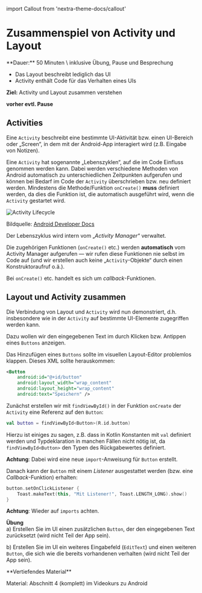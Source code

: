 import Callout from 'nextra-theme-docs/callout'

# Zusammenspiel von Activity und Layout

<Callout>
  **Dauer:** 50 Minuten \
  inklusive Übung, Pause und Besprechung

  - Das Layout beschreibt lediglich das UI
  - Activity enthält Code für das Verhalten eines UIs  

  **Ziel:** Activity und Layout zusammen verstehen
</Callout>

**vorher evtl. Pause**

## Activities

Eine `Activity` beschreibt eine bestimmte UI-Aktivität
bzw. einen UI-Bereich oder „Screen“, in dem mit der 
Android-App interagiert wird (z.B. Eingabe von Notizen).

Eine `Activity` hat sogenannte „Lebenszyklen“, auf die
im Code Einfluss genommen werden kann. Dabei werden
verschiedene Methoden von Android automatisch zu 
unterschiedlichen Zeitpunkten aufgerufen und können
bei Bedarf im Code der `Activity` überschrieben bzw. 
neu definiert werden. Mindestens die Methode/Funktion
`onCreate()` **muss** definiert werden, da dies die 
Funktion ist, die automatisch ausgeführt wird, wenn 
die `Activity` gestartet wird. 

![Activity Lifecycle](/images/mobile/activity_lifecycle.png)

Bildquelle: [Android Developer Docs](https://developer.android.com/guide/components/activities/intro-activities)

Der Lebenszyklus wird intern vom „_Activity Manager_“ 
verwaltet.

Die zugehörigen Funktionen (`onCreate()` etc.) werden 
**automatisch** vom Activity Manager aufgerufen &mdash;
wir rufen diese Funktionen nie selbst im Code auf
(und wir erstellen auch keine „`Activity`-Objekte“ 
durch einen Konstruktoraufruf o.ä.).

Bei `onCreate()` etc. handelt es sich um 
_callback_-Funktionen. 

## Layout und Activity zusammen

Die Verbindung von Layout und `Activity` wird nun 
demonstriert, d.h. insbesondere wie in der `Activity`
auf bestimmte UI-Elemente zugegriffen werden kann.

Dazu wollen wir den eingegebenen Text im durch Klicken
bzw. Antippen eines `Buttons` anzeigen.

Das Hinzufügen eines `Buttons` sollte  im visuellen
Layout-Editor problemlos klappen. Dieses XML sollte
herauskommen:

```xml
<Button
    android:id="@+id/button"
    android:layout_width="wrap_content"
    android:layout_height="wrap_content"
    android:text="Speichern" />
```

Zunächst erstellen wir mit `findViewById()` in 
der Funktion `onCreate` der `Activity` eine 
Referenz auf den `Button`:

```kotlin
val button = findViewById<Button>(R.id.button)
```

Hierzu ist einiges zu sagen, z.B. dass in Kotlin Konstanten
mit `val` definiert werden und Typdeklaration in manchen
Fällen nicht nötig ist, da `findViewById<Button>` den
Typen des Rückgabewertes definiert. 

**Achtung**: Dabei wird eine neue `import`-Anweisung für
`Button` erstellt.

Danach kann der `Button` mit einem _Listener_ ausgestattet
werden (bzw. eine _Callback_-Funktion) erhalten:

```kotlin
button.setOnClickListener {
    Toast.makeText(this, "Mit Listener!", Toast.LENGTH_LONG).show()
}
```

**Achtung**: Wieder auf `imports` achten.

**Übung** \
a) Erstellen Sie im UI einen zusätzlichen `Button`, der 
den eingegebenen Text zurücksetzt (wird nicht Teil der App sein).

b) Erstellen Sie im UI ein weiteres Eingabefeld (`EditText`)
und einen weiteren `Button`, die sich wie die bereits
vorhandenen verhalten (wird nicht Teil der App sein).

<Callout type="warning">
**Vertiefendes Material**

Material: Abschnitt 4 (komplett) im Videokurs zu Android 
</Callout>
